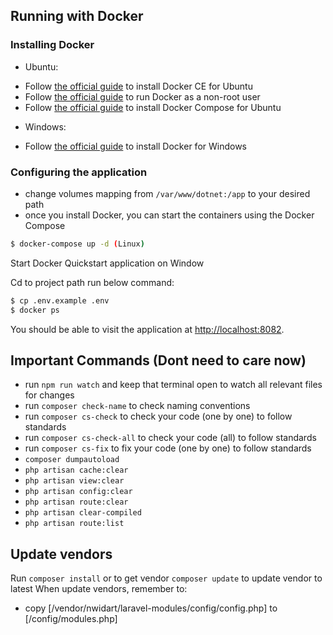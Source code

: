 ## Running with Docker

### Installing Docker
- Ubuntu:
* Follow [the official guide](https://docs.docker.com/engine/installation/linux/docker-ce/ubuntu/#install-docker-ce) to install Docker CE for Ubuntu
* Follow [the official guide](https://docs.docker.com/engine/installation/linux/linux-postinstall/) to run Docker as a non-root user
* Follow [the official guide](https://docs.docker.com/compose/install/) to install Docker Compose for Ubuntu

- Windows:
* Follow [the official guide](https://docs.docker.com/toolbox/toolbox_install_windows/) to install Docker for Windows

### Configuring the application

* change volumes mapping from ```/var/www/dotnet:/app``` to your desired path
* once you install Docker, you can start the containers using the Docker Compose

```sh
$ docker-compose up -d (Linux)
```
Start Docker Quickstart application on Window

Cd to project path run below command:
```sh
$ cp .env.example .env
$ docker ps
```


You should be able to visit the application at [http://localhost:8082](http://localhost:8082).

## Important Commands (Dont need to care now)

* run ```npm run watch``` and keep that terminal open to watch all relevant files for changes
* run ```composer check-name``` to check naming conventions
* run ```composer cs-check``` to check your code (one by one) to follow standards
* run ```composer cs-check-all``` to check your code (all) to follow standards
* run ```composer cs-fix``` to fix your code (one by one) to follow standards
* ```composer dumpautoload```
* ```php artisan cache:clear```
* ```php artisan view:clear```
* ```php artisan config:clear```
* ```php artisan route:clear```
* ```php artisan clear-compiled```
* ```php artisan route:list```

## Update vendors
Run ```composer install``` or to get vendor
```composer update``` to update vendor to latest
When update vendors, remember to:

* copy [/vendor/nwidart/laravel-modules/config/config.php] to [/config/modules.php]
